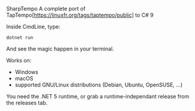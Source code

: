 SharpTempo
A complete port of TapTempo[https://linuxfr.org/tags/taptempo/public] to C# 9

Inside CmdLine, type:

```
dotnet run
```

And see the magic happen in your terminal.

Works on:
* Windows
* macOS
* supported GNU/Linux distributions (Debian, Ubuntu, OpenSUSE, ...)

You need the .NET 5 runtime, or grab a runtime-independant release from the releases tab.

